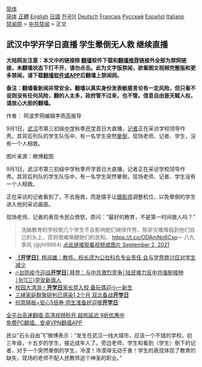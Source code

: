  <!-- 面包屑导航 --> <div class="breadcrumb"><!-- GTranslate: https://gtranslate.io/ -->  <div class="switcher notranslate">  <div class="selected">  <a href="#" onclick="return false;"> 简体</a>  </div>  <div class="option">  <a href="https://www.bannedbook.org" onclick="doGTranslate('zh-CN|zh-CN');jQuery('div.switcher div.selected a').html(jQuery(this).html());return false;" title="简体中文" class="nturl selected"> 简体</a>  <a href="https://www.bannedbook.org/zh-tw/" onclick="doGTranslate('zh-CN|zh-TW');jQuery('div.switcher div.selected a').html(jQuery(this).html());return false;" title="繁體中文" class="nturl"> 正體</a>  <a href="https://www.bannedbook.org/en/" onclick="doGTranslate('zh-CN|en');jQuery('div.switcher div.selected a').html(jQuery(this).html());return false;" title="English" class="nturl"> English</a>  <a href="https://www.bannedbook.org/ja/" onclick="doGTranslate('zh-CN|ja');jQuery('div.switcher div.selected a').html(jQuery(this).html());return false;" title="日本語" class="nturl"> 日語</a>  <a href="https://www.bannedbook.org/ko/" onclick="doGTranslate('zh-CN|ko');jQuery('div.switcher div.selected a').html(jQuery(this).html());return false;" title="한국어" class="nturl"> 한국어</a>  <a href="https://www.bannedbook.org/de/" onclick="doGTranslate('zh-CN|de');jQuery('div.switcher div.selected a').html(jQuery(this).html());return false;" title="Deutsch" class="nturl"> Deutsch</a>  <a href="https://www.bannedbook.org/fr/" onclick="doGTranslate('zh-CN|fr');jQuery('div.switcher div.selected a').html(jQuery(this).html());return false;" title="Français" class="nturl"> Français</a>  <a href="https://www.bannedbook.org/ru/" onclick="doGTranslate('zh-CN|ru');jQuery('div.switcher div.selected a').html(jQuery(this).html());return false;" title="Русский" class="nturl"> Русский</a>  <a href="https://www.bannedbook.org/es/" onclick="doGTranslate('zh-CN|es');jQuery('div.switcher div.selected a').html(jQuery(this).html());return false;" title="Español" class="nturl"> Español</a>  <a href="https://www.bannedbook.org/it/" onclick="doGTranslate('zh-CN|it');jQuery('div.switcher div.selected a').html(jQuery(this).html());return false;" title="Italiano" class="nturl"> Italiano</a>  </div>  </div>      <div class='breadcrumb-sub'><!-- Breadcrumb NavXT 6.3.0 --> <a href="https://www.bannedbook.org/" class="home">禁闻网</a> &gt; <a href="https://www.bannedbook.org/bnews/cbnews/" class="category">中共禁闻</a> &gt; 正文</div></div><h2>武汉中学开学日直播 学生晕倒无人救 继续直播</h2> <p class="notice"><b>大陆网友注意：本文中的链接除 <a href="https://github.com/bannedbook/fanqiang" >翻墙</a>软件下载和<a href="https://github.com/killgcd/justmysocks/blob/master/README.md">翻墙推荐</a>链接外全部为禁网链接，未翻墙状态下打不开，请勿点击。此为文字版禁闻，欲看图文视频完整版和更多禁闻，请下载<a href="https://github.com/bannedbook/fanqiang">翻墙软件或APP</a>后翻墙上禁闻网。</p><p>备注：翻墙看新闻非常安全，翻墙以真实身份发表敏感言论有一定风险，但只看不说则没有任何风险，翻的人太多，政府管不过来，也不管。信息自由是天赋人权，请放心大胆的翻墙。</b></p>  <div class="entry"> <p>作者： 阿波罗网编辑李雨菡报导</p> <p id="summary">9月1日，<a href="https://www.bannedbook.org/bnews/tag/%e6%ad%a6%e6%b1%89/" class="st_tag internal_tag" rel="tag" title="标签 武汉 下的日志">武汉</a>市第三初级<a href="https://www.bannedbook.org/bnews/tag/%e4%b8%ad%e5%ad%a6/" class="st_tag internal_tag" rel="tag" title="标签 中学 下的日志">中学</a>秋季<a href="https://www.bannedbook.org/bnews/tag/%E5%BC%80%E5%AD%A6/" class="st_tag internal_tag" rel="tag" title="标签 开学 下的日志">开学</a>首日大直播，<a href="https://www.bannedbook.org/bnews/tag/%E8%AE%B0%E8%80%85/" class="st_tag internal_tag" rel="tag" title="标签 记者 下的日志">记者</a>正在采访学校领导作秀。其背后列队的学生队伍中，有一名学生突然<a href="https://www.bannedbook.org/bnews/tag/%E6%99%95%E5%80%92/" class="st_tag internal_tag" rel="tag" title="标签 晕倒 下的日志">晕倒</a>，现场老师、记者、学生，没有一个人相救。</p> <p id="conimg">图片来源：微博截图</p>  <p>9月1日，武汉市第三初级中学秋季开学首日大直播，记者正在采访学校领导作秀。其背后列队的学生队伍中，有一名学生突然晕倒，现场老师、记者、学生没有一个人相救。</p> <p>正在采访的记者看到了，不去施救，而是摆手让<a href="https://www.bannedbook.org/bnews/tag/%e6%91%84%e5%bd%b1%e5%b8%88/" class="st_tag internal_tag" rel="tag" title="标签 摄影师 下的日志">摄影师</a>调整机位，以免晕倒的学生进入他的采访画面。</p> <p>现场老师、记者的表现令民众愤怒，质问：“最好的教育，不是第一时间救人吗？”</p>  <blockquote><p>洗脑教育的学校倒几个学生不会影响她们继续作秀，除非灾难降临到他们自己的头上，否则很难唤醒她们的良知。 <a href="https://t.co/ODAmNo6Cxo">https://t.co/ODAmNo6Cxo</a>— 八九季风 (@jhf8964) <a href="https://twitter.com/jhf8964/status/1433352814881767425?ref_src=twsrc%5Etfw">点此链接观看视频或图片 September 2, 2021</a></p></blockquote> <ul class='op-related-articles' title='相关阅读'> <li><a href='https://www.bannedbook.org/bnews/comments/20210901/1617048.html' target='_blank'>【<b>开学日</b>】杨润雄：教师、校长须为公社科负专业责任 会与学界商讨应对学生减少</a></li> <li><a href='https://www.bannedbook.org/bnews/taiwannews/20210901/1616818.html' target='_blank'>🔥台防疫今迎战<b>开学日</b>│拜登：与中共激烈竞争│陆民接力反中共强制接种│9/1(三)早安新唐人</a></li> <li><a href='https://www.bannedbook.org/bnews/taiwannews/20210831/1616325.html' target='_blank'>校园大清消！<b>开学日</b>家长禁入校 备玩偶迎小一新生</a></li> <li><a href='https://www.bannedbook.org/bnews/taiwannews/20210830/1616028.html' target='_blank'>三峡家庭群聚研判已感染1 2个月 双北备战<b>开学日</b></a></li> <li><a href='https://www.bannedbook.org/bnews/taiwannews/20210825/1613100.html' target='_blank'>创意隔板+安心5倍券 师生准备好迎接<b>开学日</b></a></li> </ul> <p class="texttj"> <a href="https://github.com/bannedbook/fanqiang/wiki/V2ray%E6%9C%BA%E5%9C%BA" target="_blank">全平台高速翻墙:高清视频秒开,超低延迟,9折优惠中</a><br/> <a href="https://github.com/bannedbook/fanqiang/wiki/%E7%A6%81%E9%97%BB%E7%BD%91%E5%AE%89%E5%8D%93%E7%BF%BB%E5%A2%99%E6%96%B0%E9%97%BBAPP" target="_blank">免费PC翻墙、安卓VPN翻墙APP</a></p><p>民众“石头自由飞”微博表示：“发生在武汉一线大城市，应该一个不错的学校，初三年级，十五岁的学生，接近成年人了。旁边老师、学生和看到（学生）倒下的记者，对于一个突然晕倒的学生，冷漠！冷漠得无动于衷！学生的表现体现了教育的缺失，现场的老师不配人民教师这个神圣的职业。”</p> <a name='sharetosocial'></a>  <div style="margin-bottom:5px;padding-bottom:5px;clear:both"> <div id="archive-pix-1" class="banner-ads"> <!-- AuctionX Display platform tag START --> <div id="26318x728x90x621x_ADSLOT2" clicktrack="%%CLICK_URL_ESC%%"></div> <!-- AuctionX Display platform tag END --> </div> <div id="archive-pix-2" class="banner-ads"> <!-- AuctionX Display platform tag START --> <div id="26315x300x250x621x_ADSLOT2" clicktrack="%%CLICK_URL_ESC%%"></div> <!-- AuctionX Display platform tag END --> </div> </div>  <div id="archive-pix-1" class="banner-ads"> <!-- AuctionX Display platform tag START --> <div id="26318x728x90x621x_ADSLOT3" clicktrack="%%CLICK_URL_ESC%%"></div> <!-- AuctionX Display platform tag END --> </div> </div><!--END ENTRY--> 